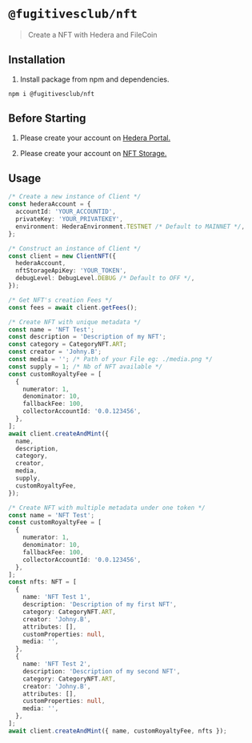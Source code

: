 # `@fugitivesclub/nft`

> Create a NFT with Hedera and FileCoin

## Installation

1. Install package from npm and dependencies.

`npm i @fugitivesclub/nft`

## Before Starting

1. Please create your account on [Hedera Portal.](https://portal.hedera.com/register)

2. Please create your account on [NFT Storage.](https://nft.storage/login/)

## Usage

```typescript
/* Create a new instance of Client */
const hederaAccount = {
  accountId: 'YOUR_ACCOUNTID',
  privateKey: 'YOUR_PRIVATEKEY',
  environment: HederaEnvironment.TESTNET /* Default to MAINNET */,
};

/* Construct an instance of Client */
const client = new ClientNFT({
  hederaAccount,
  nftStorageApiKey: 'YOUR_TOKEN',
  debugLevel: DebugLevel.DEBUG /* Default to OFF */,
});

/* Get NFT's creation Fees */
const fees = await client.getFees();

/* Create NFT with unique metadata */
const name = 'NFT Test';
const description = 'Description of my NFT';
const category = CategoryNFT.ART;
const creator = 'Johny.B';
const media = ''; /* Path of your File eg: ./media.png */
const supply = 1; /* Nb of NFT available */
const customRoyaltyFee = [
  {
    numerator: 1,
    denominator: 10,
    fallbackFee: 100,
    collectorAccountId: '0.0.123456',
  },
];
await client.createAndMint({
  name,
  description,
  category,
  creator,
  media,
  supply,
  customRoyaltyFee,
});

/* Create NFT with multiple metadata under one token */
const name = 'NFT Test';
const customRoyaltyFee = [
  {
    numerator: 1,
    denominator: 10,
    fallbackFee: 100,
    collectorAccountId: '0.0.123456',
  },
];
const nfts: NFT = [
  {
    name: 'NFT Test 1',
    description: 'Description of my first NFT',
    category: CategoryNFT.ART,
    creator: 'Johny.B',
    attributes: [],
    customProperties: null,
    media: '',
  },
  {
    name: 'NFT Test 2',
    description: 'Description of my second NFT',
    category: CategoryNFT.ART,
    creator: 'Johny.B',
    attributes: [],
    customProperties: null,
    media: '',
  },
];
await client.createAndMint({ name, customRoyaltyFee, nfts });
```
